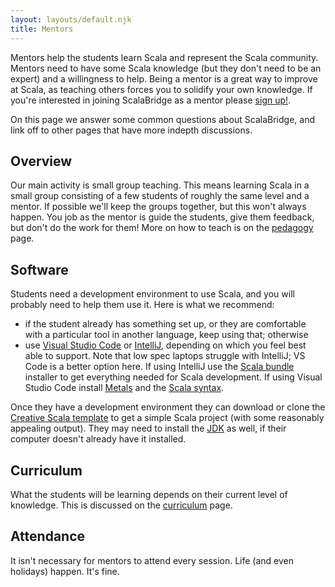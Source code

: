 ```yaml
---
layout: layouts/default.njk
title: Mentors
---
```


Mentors help the students learn Scala and represent the Scala community. Mentors need to have some Scala knowledge (but they don't need to be an expert) and a willingness to help. Being a mentor is a great way to improve at Scala, as teaching others forces you to solidify your own knowledge. If you're interested in joining ScalaBridge as a mentor please [sign up!](/joining).

On this page we answer some common questions about ScalaBridge, and link off to other pages that have more indepth discussions.


## Overview

Our main activity is small group teaching. This means learning Scala in a small group consisting of a few students of roughly the same level and a mentor. If possible we'll keep the groups together, but this won't always happen. You job as the mentor is guide the students, give them feedback, but don't do the work for them! More on how to teach is on the [pedagogy](/pedagogy) page.


## Software

Students need a development environment to use Scala, and you will probably need to help them use it. Here is what we recommend:

* if the student already has something set up, or they are comfortable with a particular tool in another language, keep using that; otherwise
* use [Visual Studio Code][vscode] or [IntelliJ][intellij], depending on which you feel best able to support. Note that low spec laptops struggle with IntelliJ; VS Code is a better option here. If using IntelliJ use the [Scala bundle][intellij] installer to get everything needed for Scala development. If using Visual Studio Code install [Metals][metals] and the [Scala syntax][scala-syntax].

Once they have a development environment they can download or clone the [Creative Scala template](https://github.com/creativescala/creative-scala-template) to get a simple Scala project (with some reasonably appealing output). They may need to install the [JDK](https://jdk.java.net/java-se-ri/8) as well, if their computer doesn't already have it installed.


## Curriculum

What the students will be learning depends on their current level of knowledge. This is discussed on the [curriculum](/curriculum) page.


## Attendance

It isn't necessary for mentors to attend every session. Life (and even holidays) happen. It's fine.

[vscode]: https://code.visualstudio.com/
[intellij]: https://github.com/JetBrains/intellij-scala-bundle
[metals]: https://marketplace.visualstudio.com/items?itemName=scalameta.metals
[scala-syntax]: https://marketplace.visualstudio.com/items?itemName=scala-lang.scala
